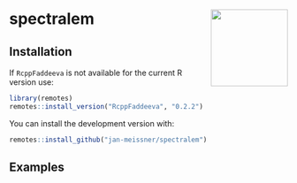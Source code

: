 
<!-- README.md is generated from README.Rmd. Please edit that file -->

# spectralem <a href='https://torch.mlverse.org'><img src='man/figures/torch.png' align="right" height="139" /></a>

## Installation

If `RcppFaddeeva` is not available for the current R version use:

``` r
library(remotes)
remotes::install_version("RcppFaddeeva", "0.2.2")
```

You can install the development version with:

``` r
remotes::install_github("jan-meissner/spectralem")
```

## Examples
